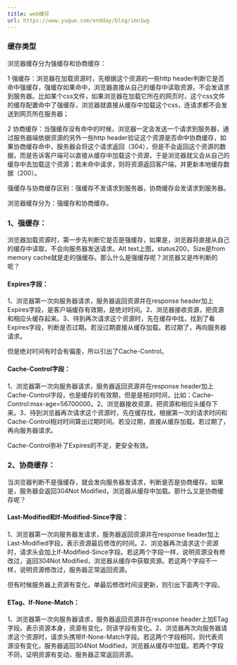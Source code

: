 ```yaml
---
title: web缓存
url: https://www.yuque.com/endday/blog/imn1wg
---
```


<a name="a5b87f36"></a>

### 缓存类型

浏览器缓存分为强缓存和协商缓存：

1 强缓存：浏览器在加载资源时，先根据这个资源的一些http header判断它是否命中强缓存，强缓存如果命中，浏览器直接从自己的缓存中读取资源，不会发请求到服务器。比如某个css文件，如果浏览器在加载它所在的网页时，这个css文件的缓存配置命中了强缓存，浏览器就直接从缓存中加载这个css，连请求都不会发送到网页所在服务器；

2 协商缓存：当强缓存没有命中的时候，浏览器一定会发送一个请求到服务器，通过服务器端依据资源的另外一些http header验证这个资源是否命中协商缓存，如果协商缓存命中，服务器会将这个请求返回（304），但是不会返回这个资源的数据，而是告诉客户端可以直接从缓存中加载这个资源，于是浏览器就又会从自己的缓存中去加载这个资源；若未命中请求，则将资源返回客户端，并更新本地缓存数据（200）。

强缓存与协商缓存区别：强缓存不发请求到服务器，协商缓存会发请求到服务器。

浏览器缓存分为：强缓存和协商缓存。

<a name="9e012567"></a>

### 1、强缓存：

浏览器加载资源时，第一步先判断它是否是强缓存，如果是，浏览器将直接从自己的缓存中读取，不会向服务器发送请求。Alt text上图，status200，Size是from memory cache就是走的强缓存。那么什么是强缓存呢？浏览器又是咋判断的呢？

<a name="c7bbda8b"></a>

#### Expires字段：

1、浏览器第一次向服务器请求，服务器返回资源并在response header加上Expires字段，是客户端缓存有效期，是绝对时间。2、浏览器接收资源，把资源和相应头缓存起来。3、待到再次请求这个资源时，先在缓存中找，找到了看Expires字段，判断是否过期。若没过期直接从缓存加载。若过期了，再向服务器请求。

但是绝对时间有时会有偏差，所以引出了Cache-Control。

<a name="b5532d67"></a>

#### Cache-Control字段：

1、浏览器第一次向服务器请求，服务器返回资源并在response header加上Cache-Control字段，也是缓存的有效期，但是是相对时间，比如：Cache-Control:max-age=56700000。2、浏览器接收资源，把资源和相应头缓存下来。3、待到浏览器再次请求这个资源时，先在缓存找，根据第一次的请求时间和Cache-Control相对时间算出过期时间。若没过期，直接从缓存加载。若过期了，再向服务器请求。

Cache-Control弥补了Expires的不足，更安全有效。

<a name="fda67ce8"></a>

### 2、协商缓存：

当浏览器判断不是强缓存，就会发向服务器发请求，判断是否是协商缓存。如果是，服务器会返回304Not Modified，浏览器从缓存中加载。那什么又是协商缓存呢？

<a name="9189d2ea"></a>

#### Last-Modified和If-Modified-Since字段：

1、浏览器第一次向服务器发请求，服务器返回资源并在response header加上Last-Modified字段，表示资源最后修改的时间。2、浏览器再次请求这个资源时，请求头会加上If-Modified-Since字段。若这两个字段一样，说明资源没有修改过，返回304Not Modified，浏览器从缓存中获取资源。若这两个字段不一样，说明资源修改过，服务器正常返回资源。

但有时候服务器上资源有变化，单最后修改时间没更新，则引出下面两个字段。

<a name="308af617"></a>

#### ETag、If-None-Match：

1、浏览器第一次向服务器请求，服务器返回资源并在response header上加ETag字段。表示资源本身，资源有变化，则该字段有变化。2、浏览器再次向服务器请求这个资源时，请求头携带If-None-Match字段。若这两个字段相同，则代表资源没有变化，服务器返回304Not Modified，浏览器从缓存中加载。若两个字段不同，证明资源有变动，服务器正常返回资源。
